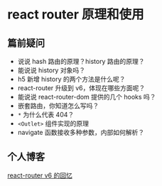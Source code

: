 # react router 原理和使用

## 篇前疑问

- 说说 hash 路由的原理？history 路由的原理？
- 能说说 history 对象吗？
- h5 新增 history 的两个方法是什么呢？
- react-router 升级到 v6，体现在哪些方面呢？
- 能说说 react-router-dom 提供的几个 hooks 吗？
- 嵌套路由，你知道怎么写吗？
- `*` 为什么代表 404？
- `<Outlet>` 组件实现的原理
- navigate 函数接收多种参数，内部如何解析？

## 个人博客

[react-router v6 的回忆](https://juejin.cn/post/7202207482193330232)
